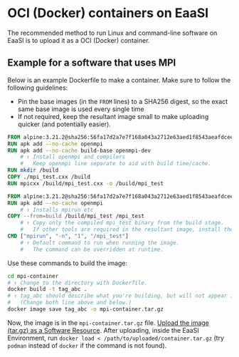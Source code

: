 # OCI (Docker) containers on EaaSI

The recommended method to run Linux and command-line software on EaaSI is to upload it as a OCI (Docker) container.

## Example for a software that uses MPI

Below is an example Dockerfile to make a container.
Make sure to follow the following guidelines:

- Pin the base images (in the `FROM` lines) to a SHA256 digest, so the exact same base image is used every single time
- If not required, keep the resultant image small to make uploading quicker (and potentially easier).

```Dockerfile
FROM alpine:3.21.2@sha256:56fa17d2a7e7f168a043a2712e63aed1f8543aeafdcee47c58dcffe38ed51099 AS build
RUN apk add --no-cache openmpi
RUN apk add --no-cache build-base openmpi-dev
    # ↑ Install openmpi and compilers
    #   Keep openmpi line separate to aid with build time/cache.
RUN mkdir /build
COPY ./mpi_test.cxx /build
RUN mpicxx /build/mpi_test.cxx -o /build/mpi_test

FROM alpine:3.21.2@sha256:56fa17d2a7e7f168a043a2712e63aed1f8543aeafdcee47c58dcffe38ed51099
RUN apk add --no-cache openmpi
    # ↑ Installs mpirun etc
COPY --from=build /build/mpi_test /mpi_test
    # ↑ Copy only the compiled mpi_test binary from the build stage.
    #   If other tools are required in the resultant image, install them here (after the 2nd FROM line).
CMD ["mpirun", "-n", "1", "/mpi_test"]
    # ↑ Default command to run when running the image.
    #   The command can be overridden at runtime.
```

Use these commands to build the image:

```sh
cd mpi-container
# ↑ Change to the directory with Dockerfile.
docker build -t tag_abc .
# ↑ tag_abc should describe what you're building, but will not appear in the final result on EaaSI.
#   (Change both line above and below.)
docker image save tag_abc -o mpi-container.tar.gz
```

Now, the image is in the `mpi-container.tar.gz` file.
[Upload the image (tar.gz) as a Software Resource](./upload-software-resource.md).
After uploading, inside the EaaSI Environment, run `docker load < /path/to/uploaded/container.tar.gz`
(try `podman` instead of `docker` if the command is not found).
